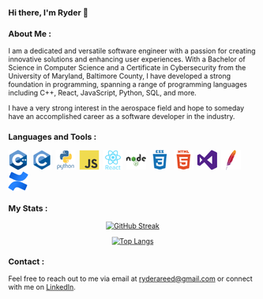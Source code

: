 ### Hi there, I'm Ryder 👋

### About Me :

I am a dedicated and versatile software engineer with a passion for creating innovative solutions and enhancing user experiences. With a Bachelor of Science in Computer Science and a Certificate in Cybersecurity from the University of Maryland, Baltimore County, I have developed a strong foundation in programming, spanning a range of programming languages including C++, React, JavaScript, Python, SQL, and more. 

I have a very strong interest in the aerospace field and hope to someday have an accomplished career as a software developer in the industry.

### Languages and Tools :

<div>
  <img src="https://github.com/devicons/devicon/blob/master/icons/cplusplus/cplusplus-original.svg" title="C++" alt="C++" width="40" height="40"/>&nbsp;
  <img src="https://github.com/devicons/devicon/blob/master/icons/c/c-original.svg" title="C" alt="C" width="40" height="40"/>&nbsp;
  <img src="https://github.com/devicons/devicon/blob/master/icons/python/python-original-wordmark.svg" title="Python" alt="Python" width="40" height="40"/>&nbsp;
  <img src="https://github.com/devicons/devicon/blob/master/icons/javascript/javascript-original.svg" title="Javascript" alt="Javascript" width="40" height="40"/>&nbsp;
  <img src="https://github.com/devicons/devicon/blob/master/icons/react/react-original-wordmark.svg" title="React" alt="React" width="40" height="40"/>&nbsp;
  <img src="https://github.com/devicons/devicon/blob/master/icons/nodejs/nodejs-original-wordmark.svg" title="NodeJS" alt="NodeJS" width="40" height="40"/>&nbsp;
  <img src="https://github.com/devicons/devicon/blob/master/icons/css3/css3-plain-wordmark.svg"  title="CSS3" alt="CSS" width="40" height="40"/>&nbsp;
  <img src="https://github.com/devicons/devicon/blob/master/icons/html5/html5-plain-wordmark.svg" title="HTML5" alt="HTML" width="40" height="40"/>&nbsp;
  <img src="https://github.com/devicons/devicon/blob/master/icons/visualstudio/visualstudio-plain.svg" title="Visual Studio"  alt="Visual Studio" width="40" height="40"/>&nbsp;
  <img src="https://github.com/devicons/devicon/blob/master/icons/apache/apache-original.svg" title="Apache" alt="Apache" width="40" height="40"/>&nbsp;
  <img src="https://github.com/devicons/devicon/blob/master/icons/confluence/confluence-original.svg" title="Confluence"  alt="Confluence" width="40" height="40"/>&nbsp;
</div>

### My Stats :
<div align="center">
  
[![GitHub Streak](http://github-readme-streak-stats.herokuapp.com?user=RyderReed15&theme=dark&background=22222200&hide_current_streak=true)](https://git.io/streak-stats) 

[![Top Langs](https://github-readme-stats.vercel.app/api/top-langs/?username=RyderReed15&layout=compact&theme=transparent)](https://github.com/anuraghazra/github-readme-stats)
</div>

### Contact :

Feel free to reach out to me via email at ryderareed@gmail.com or connect with me on [LinkedIn](https://www.linkedin.com/in/ryderareed/).
<!--
**RyderReed15/RyderReed15** is a ✨ _special_ ✨ repository because its `README.md` (this file) appears on your GitHub profile.

Here are some ideas to get you started:

- 🔭 I’m currently working on ...
- 🌱 I’m currently learning ...
- 👯 I’m looking to collaborate on ...
- 🤔 I’m looking for help with ...
- 💬 Ask me about ...
- 📫 How to reach me: ...
- 😄 Pronouns: ...
- ⚡ Fun fact: ...
-->
